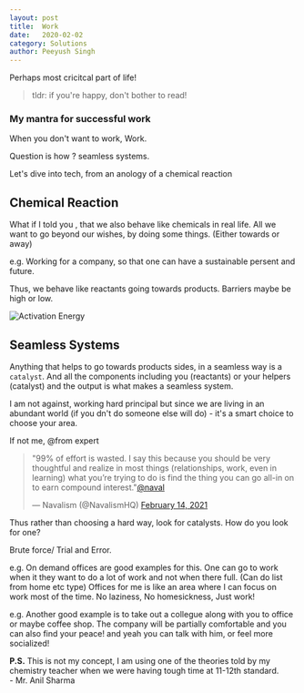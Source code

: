 ```yaml
---
layout: post
title:	Work
date:	2020-02-02
category: Solutions
author:	Peeyush Singh
---
```


Perhaps most cricitcal part of life!

> tldr: if you're happy, don't bother to read!

### My mantra for successful work

When you don't want to work, Work.

Question is how ? seamless systems. 


Let's dive into tech, from an anology of a chemical reaction

## Chemical Reaction

What if I told you , that we also behave like chemicals in real life. All we want to go beyond our wishes, by doing some things. (Either towards or away)

e.g. Working for a company, so that one can have a sustainable persent and future.

Thus, we behave like reactants going towards products. Barriers maybe be high or low. 


![Activation Energy](https://cdn.psychologytoday.com/sites/default/files/styles/image-article_inline_full/public/blogs/33853/2013/11/137071-137088.jpg?itok=dBASSvjB)


## Seamless Systems

Anything that helps to go towards products sides, in a seamless way is a `catalyst`. And all the components including you (reactants) or your helpers (catalyst) and the output is what makes a seamless system.

I am not against, working hard principal but since we are living in an abundant world (if you dn't do someone else will do) - it's a smart choice to choose your area.

If not me, @from expert 

<blockquote class="twitter-tweet"><p lang="en" dir="ltr">&quot;99% of effort is wasted. I say this because you should be very thoughtful and realize in most things (relationships, work, even in learning) what you’re trying to do is find the thing you can go all-in on to earn compound interest.&quot;<a href="https://twitter.com/naval?ref_src=twsrc%5Etfw">@naval</a></p>&mdash; Navalism (@NavalismHQ) <a href="https://twitter.com/NavalismHQ/status/1360785838989262850?ref_src=twsrc%5Etfw">February 14, 2021</a></blockquote> <script async src="https://platform.twitter.com/widgets.js" charset="utf-8"></script>

Thus rather than choosing a hard way, look for catalysts. How do you look for one?  

Brute force/ Trial and Error.

e.g. On demand offices are good examples for this. One can go to work when it they want to do a lot of work and not when there full.
(Can do list from home etc type) Offices for me is like an area where I can focus on work most of the time. No laziness, No homesickness, Just work! 

e.g. Another good example is to take out a collegue along with you to office or maybe coffee shop. The company will be partially comfortable and you can also find your peace!
and yeah you can talk with him, or feel more socialized!


<!-- do all things that makes you peacful :- starting with internal, buying utililsts, staying with people, traning your mindeset, finally meaning. Because ususally it's the later one; that gives us first! (happy!) -->

**P.S.** This is not my concept, I am using one of the theories told by my chemistry teacher when we were having tough time at 11-12th standard. <br>- Mr. Anil Sharma
